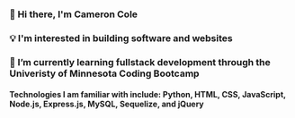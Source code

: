 ### 👋 Hi there, I'm Cameron Cole 
### 💡 I'm interested in building software and websites
### 🌱 I’m currently learning fullstack development through the Univeristy of Minnesota Coding Bootcamp
#### Technologies I am familiar with include: Python, HTML, CSS, JavaScript, Node.js, Express.js, MySQL, Sequelize, and jQuery

<!--
**cam-cole/cam-cole** is a ✨ _special_ ✨ repository because its `README.md` (this file) appears on your GitHub profile.

Here are some ideas to get you started:

- 🔭 I’m currently working on ...
- 🌱 I’m currently learning ...
- 👯 I’m looking to collaborate on ...
- 🤔 I’m looking for help with ...
- 💬 Ask me about ...
- 📫 How to reach me: ...
- 😄 Pronouns: ...
- ⚡ Fun fact: ...
-->
